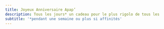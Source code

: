 ```yaml
---
title: Joyeux Anniversaire Apap’
description: Tous les jours* un cadeau pour le plus rigolo de tous les kakapos !
subtitle: '*pendant une semaine ou plus si affinités'
---
```

